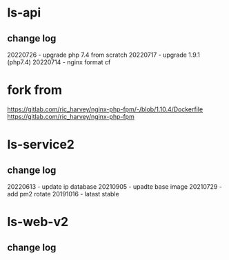 # ls-api

## change log
20220726 - upgrade php 7.4 from scratch
20220717 - upgrade 1.9.1 (php7.4)
20220714 - nginx format cf

# fork from
https://gitlab.com/ric_harvey/nginx-php-fpm/-/blob/1.10.4/Dockerfile
https://gitlab.com/ric_harvey/nginx-php-fpm



# ls-service2
## change log
20220613 - update ip database
20210905 - upadte base image
20210729 - add pm2 rotate
20191016 - latast stable



# ls-web-v2

## change log
